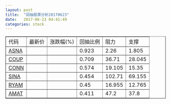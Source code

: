 ```yaml
---
layout: post
title:  "回抽股票分析20170623"
date:   2017-06-23 04:41:49
categories: stock
---
```

<script type="text/javascript">
var stockList = []
stockList.push('gb_asna');
stockList.push('gb_coup');
stockList.push('gb_conn');
stockList.push('gb_sina');
stockList.push('gb_ryam');
stockList.push('gb_amat');
</script>
<table border="1">
 <tr>
 <td>代码</td>
 <td>最新价</td>
 <td>涨跌幅(%)</td>
 <td>回抽比例</td>
 <td>阻力</td>
 <td>支撑</td>
</tr>
  <tr id="asna">
  <td><a href="http://stock.finance.sina.com.cn/usstock/quotes/ASNA.html" target="_blank">ASNA</a></td><td></td><td></td><td>0.923</td><td>2.26</td><td>1.805</td></tr>
  <tr id="coup">
  <td><a href="http://stock.finance.sina.com.cn/usstock/quotes/COUP.html" target="_blank">COUP</a></td><td></td><td></td><td>0.709</td><td>36.71</td><td>28.045</td></tr>
  <tr id="conn">
  <td><a href="http://stock.finance.sina.com.cn/usstock/quotes/CONN.html" target="_blank">CONN</a></td><td></td><td></td><td>0.574</td><td>19.105</td><td>15.35</td></tr>
  <tr id="sina">
  <td><a href="http://stock.finance.sina.com.cn/usstock/quotes/SINA.html" target="_blank">SINA</a></td><td></td><td></td><td>0.454</td><td>102.71</td><td>69.155</td></tr>
  <tr id="ryam">
  <td><a href="http://stock.finance.sina.com.cn/usstock/quotes/RYAM.html" target="_blank">RYAM</a></td><td></td><td></td><td>0.45</td><td>16.955</td><td>12.765</td></tr>
  <tr id="amat">
  <td><a href="http://stock.finance.sina.com.cn/usstock/quotes/AMAT.html" target="_blank">AMAT</a></td><td></td><td></td><td>0.411</td><td>47.2</td><td>37.8</td></tr>
</table>
